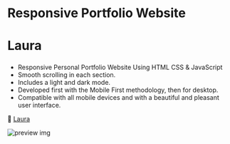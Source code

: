 # Responsive Portfolio Website 
# Laura
### 

- Responsive Personal Portfolio Website Using HTML CSS & JavaScript
- Smooth scrolling in each section.
- Includes a light and dark mode.
- Developed first with the Mobile First methodology, then for desktop.
- Compatible with all mobile devices and with a beautiful and pleasant user interface.

💙 [Laura](https://www.github.com/laurachebet1997)

![preview img](/profile.jpg)
